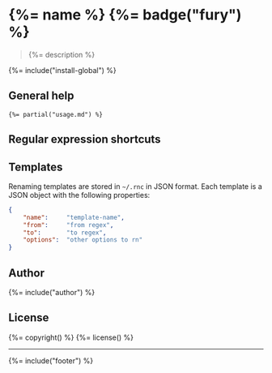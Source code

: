 # {%= name %} {%= badge("fury") %}

> {%= description %}

{%= include("install-global") %}

## General help 

```
{%= partial("usage.md") %}
```

## Regular expression shortcuts

## Templates

Renaming templates are stored in `~/.rnc` in JSON format. Each template is a JSON object with the following properties:

```json
{ 
    "name":     "template-name",
    "from":     "from regex",
    "to":       "to regex",
    "options":  "other options to rn"
}
```


## Author
{%= include("author") %}

## License
{%= copyright() %}
{%= license() %}

***

{%= include("footer") %}
